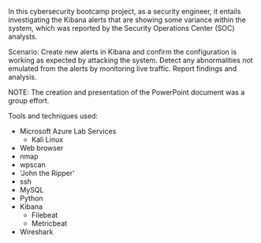 In this cybersecurity bootcamp project, as a security engineer, it entails investigating the Kibana alerts that are showing some variance within the system, which was reported 
by the Security Operations Center (SOC) analysts.

Scenario:
Create new alerts in Kibana and confirm the configuration is working as expected by attacking the system.  Detect any abnormalities not emulated from the alerts by monitoring live traffic.  Report findings and analysis.

NOTE:  The creation and presentation of the PowerPoint document was a group effort.


Tools and techniques used:

  - Microsoft Azure Lab Services
    - Kali Linux
  - Web browser
  - nmap
  - wpscan
  - 'John the Ripper'
  - ssh
  - MySQL
  - Python
  - Kibana
    - Filebeat
    - Metricbeat
  - Wireshark
